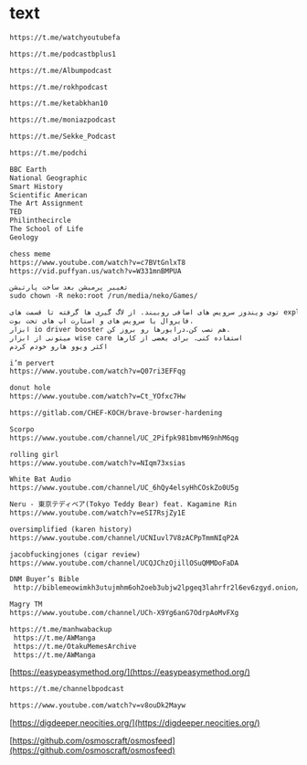 # text

```markdown
https://t.me/watchyoutubefa
```

```markdown
https://t.me/podcastbplus1

https://t.me/Albumpodcast

https://t.me/rokhpodcast

https://t.me/ketabkhan10

https://t.me/moniazpodcast

https://t.me/Sekke_Podcast

https://t.me/podchi
```

```markdown
BBC Earth
National Geographic
Smart History
Scientific American
The Art Assignment
TED
Philinthecircle
The School of Life
Geology
```

```markdown
chess meme
https://www.youtube.com/watch?v=c7BVtGnlxT8
https://vid.puffyan.us/watch?v=W331mnBMPUA
```

```markdown
تغییر پرمیشن بعد ساخت پارتیشن
sudo chown -R neko:root /run/media/neko/Games/
```

```markdown
توی ویندوز سرویس های اضافی روببند. از لاگ گیری ها گرفته تا قسمت های exploit monitor
فایروال یا سرویس های و استارت اپ های تحت بوت.
ابزار io driver booster هم نصب کن.درایورها رو بروز کن.
میتونی از ابزار wise care استفاده کنی. برای بعضی از کارها
اکثر ویوو هارو خودم کردم
```

```markdown
i’m pervert
https://www.youtube.com/watch?v=Q07ri3EFFqg
```

```markdown
donut hole
https://www.youtube.com/watch?v=Ct_YOfxc7Hw
```

```markdown
https://gitlab.com/CHEF-KOCH/brave-browser-hardening
```

```markdown
Scorpo
https://www.youtube.com/channel/UC_2Pifpk981bmvM69nhM6qg
```

```markdown
rolling girl
https://www.youtube.com/watch?v=NIqm73xsias
```

```markdown
White Bat Audio
https://www.youtube.com/channel/UC_6hQy4elsyHhCOskZo0U5g
```

```markdown
Neru - 東京テディベア(Tokyo Teddy Bear) feat. Kagamine Rin
https://www.youtube.com/watch?v=eSI7RsjZy1E
```

```markdown
oversimplified (karen history)
https://www.youtube.com/channel/UCNIuvl7V8zACPpTmmNIqP2A
```

```markdown
jacobfuckingjones (cigar review)
https://www.youtube.com/channel/UCQJChzOjillOSuQMMDoFaDA
```

```markdown
DNM Buyer’s Bible
 http://biblemeowimkh3utujmhm6oh2oeb3ubjw2lpgeq3lahrfr2l6ev6zgyd.onion/
```

```markdown
Magry TM
https://www.youtube.com/channel/UCh-X9Yg6anG7OdrpAoMvFXg
```

```markdown
https://t.me/manhwabackup
 https://t.me/AWManga
 https://t.me/OtakuMemesArchive
 https://t.me/AWManga
```

[https://easypeasymethod.org/](https://easypeasymethod.org/)

```markdown
https://t.me/channelbpodcast
```

```markdown
https://www.youtube.com/watch?v=v8ouDk2Mayw
```

[https://digdeeper.neocities.org/](https://digdeeper.neocities.org/)

[https://github.com/osmoscraft/osmosfeed](https://github.com/osmoscraft/osmosfeed)